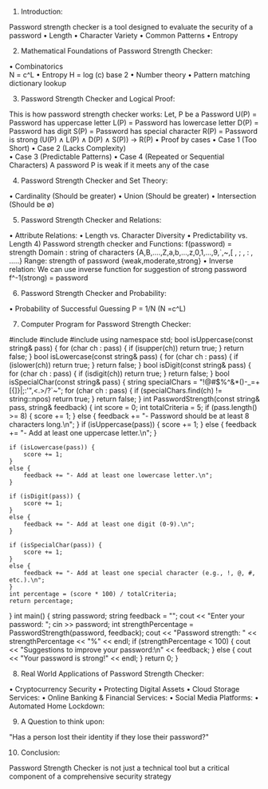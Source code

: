 1) Introduction: 

Password strength checker is a tool designed to evaluate the security of a password
• Length
• Character Variety 
• Common Patterns 
• Entropy
 
2) Mathematical Foundations of Password Strength Checker:

• Combinatorics   
       N = c^L 
• Entropy 
      H = log (c)  base 2
      •   Number theory 
      •   Pattern matching dictionary lookup

3) Password Strength Checker and Logical Proof:

This is how password strength checker works:
Let, P be a Password 
U(P) = Password has uppercase letter
L(P) = Password has lowercase letter 
D(P) = Password has digit
S(P) = Password has special character 
R(P) = Password is strong 
(U(P) ∧ L(P) ∧ D(P) ∧ S(P)) → R(P)
 • Proof by cases 
       • Case 1 (Too Short)
       • Case 2 (Lacks Complexity)                     
       • Case 3 (Predictable Patterns)
       • Case 4 (Repeated or Sequential Characters)
     A password P is weak if it meets any of the case

4) Password Strength Checker and Set Theory: 

• Cardinality (Should be greater)
• Union    (Should be greater)
• Intersection         (Should be ∅)
      
5) Password Strength Checker and Relations:
 
• Attribute Relations: 
     • Length vs. Character Diversity
     • Predictability vs. Length
4) Password strength checker and Functions: 
f(password) = strength 
Domain : string of characters {A,B,....,Z,a,b,...,z,0,1,...,9,`,~,[ , ; , : , .....}
Range: strength of password {weak,moderate,strong}
• Inverse relation: 
We can use inverse function for suggestion of strong password
f^-1(strong) = password

6) Password Strength Checker and Probability: 

  • Probability of Successful Guessing
       P = 1/N  (N =c^L)

7) Computer Program for Password Strength Checker:

#include <iostream>
#include <string>
#include <cctype>
using namespace std;
bool isUppercase(const string& pass) {
    for (char ch : pass) {
        if (isupper(ch)) return true;
    }
    return false;
}
bool isLowercase(const string& pass) {
    for (char ch : pass) {
        if (islower(ch)) return true;
    }
    return false;
}
bool isDigit(const string& pass) {
    for (char ch : pass) {
        if (isdigit(ch)) return true;
    }
    return false;
}
bool isSpecialChar(const string& pass) {
    string specialChars = "!@#$%^&*()-_=+[{]}|;:'\",<.>/?`~";
    for (char ch : pass) {
        if (specialChars.find(ch) != string::npos) return true;
    }
    return false;
}
int PasswordStrength(const string& pass, string& feedback) {
    int score = 0;
    int totalCriteria = 5;
    if (pass.length() >= 8) {
        score += 1;
    }
    else {
        feedback += "- Password should be at least 8 characters long.\n";
    }
    if (isUppercase(pass)) {
        score += 1;
    }
    else {
        feedback += "- Add at least one uppercase letter.\n";
    }

    if (isLowercase(pass)) {
        score += 1;
    }
    else {
        feedback += "- Add at least one lowercase letter.\n";
    }

    if (isDigit(pass)) {
        score += 1;
    }
    else {
        feedback += "- Add at least one digit (0-9).\n";
    }

    if (isSpecialChar(pass)) {
        score += 1;
    }
    else {
        feedback += "- Add at least one special character (e.g., !, @, #, etc.).\n";
    }
    int percentage = (score * 100) / totalCriteria;
    return percentage;
}
int main() {
    string password;
    string feedback = "";
    cout << "Enter your password: ";
    cin >> password;
    int strengthPercentage = PasswordStrength(password, feedback);
    cout << "Password strength: " << strengthPercentage << "%" << endl;
    if (strengthPercentage < 100) {
        cout << "Suggestions to improve your password:\n" << feedback;
    }
    else {
        cout << "Your password is strong!" << endl;
    }
    return 0;
}

8) Real World Applications of Password Strength Checker: 

• Cryptocurrency Security
• Protecting Digital Assets
• Cloud Storage Services:
• Online Banking & Financial Services:
• Social Media Platforms:
• Automated Home Lockdown: 

9) A Question to think upon: 

"Has a person lost their identity if they lose their password?" 

10) Conclusion: 

Password Strength Checker is not just a technical tool but a critical component of a comprehensive security strategy